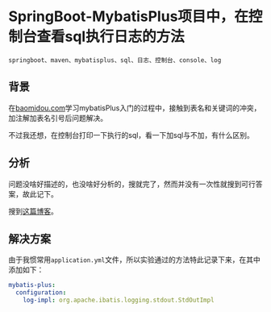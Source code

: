 # SpringBoot-MybatisPlus项目中，在控制台查看sql执行日志的方法

    springboot、maven、mybatisplus、sql、日志、控制台、console、log

## 背景

在[baomidou.com](https://baomidou.com/getting-started/)学习mybatisPlus入门的过程中，接触到表名和关键词的冲突，加注解加表名引号后问题解决。

不过我还想，在控制台打印一下执行的sql，看一下加sql与不加，有什么区别。

## 分析

问题没啥好描述的，也没啥好分析的，搜就完了，然而并没有一次性就搜到可行答案，故此记下。

搜到[这篇博客](https://blog.csdn.net/TM007_/article/details/137379988)。

## 解决方案

由于我惯常用`application.yml`文件，所以实验通过的方法特此记录下来，在其中添加如下：

```yaml
mybatis-plus:
  configuration:
    log-impl: org.apache.ibatis.logging.stdout.StdOutImpl
```
